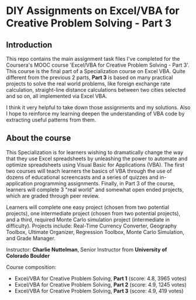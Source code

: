 # DIY Assignments on Excel/VBA for Creative Problem Solving - Part 3


## Introduction

This repo contains the main assignment task files I've completed for the Coursera's MOOC course 'Excel/VBA for Creative Problem Solving - Part 3'. This course is the final part of a Specialization course on Excel VBA. Quite different from the previous 2 parts, **Part 3** is based on many practical projects to solve the real world problems, like foreign exchange rate calculation, straight-line distance calculations between two cities selected and so on, all implemented via Excel VBA.

I think it very helpful to take down those assignments and my solutions. Also I hope to reinforce my learning deepen the understanding of VBA code by extracting useful patterns from them.



## About the course

This Specialization is for learners wishing to dramatically change the way that they use Excel spreadsheets by unleashing the power to automate and optimize spreadsheets using Visual Basic for Applications (VBA).  The first two courses will teach learners the basics of VBA through the use of dozens of educational screencasts and a series of quizzes and in-application programming assignments.  Finally, in Part 3 of the course, learners will complete 3 "real world" and somewhat open ended projects, which are graded through peer review.

Learners will complete one easy project (chosen from two potential projects), one intermediate project (chosen from two potential projects), and a third, required Monte Carlo simulation project (intermediate in difficulty).  Projects include: Real-Time Currency Converter, Geography Toolbox, Ultimate Organizer, Regression Toolbox, Monte Carlo Simulation, and Grade Manager.

Instructor: **Charlie Nuttelman**, Senior Instructor from **University of Colorado Boulder**

Course composition:

- Excel/VBA for Creative Problem Solving, **Part 1** (score: 4.8, 3965 votes)
- Excel/VBA for Creative Problem Solving, **Part 2** (score: 4.9, 1245 votes)
- Excel/VBA for Creative Problem Solving, **Part 3** (score: 4.9, 419 votes)



